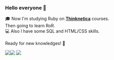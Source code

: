 ### Hello everyone 🙇

🎓 Now I'm studying Ruby on <a href="https://thinknetica.com/"><b>Thinknetica</b></a> courses.<br>
Then going to learn RoR.<br>
💻 Also I have some SQL and HTML/CSS skills.<br>
<br>
Ready for new knowledges! 💪<br>

<img src="https://img.shields.io/badge/HTML5-E34F26?style=for-the-badge&logo=html5&logoColor=white"/><img src="https://img.shields.io/badge/CSS3-1572B6?style=for-the-badge&logo=css3&logoColor=white"/> <img src="https://img.shields.io/badge/Ruby-CC342D?style=for-the-badge&logo=ruby&logoColor=white"/> 
